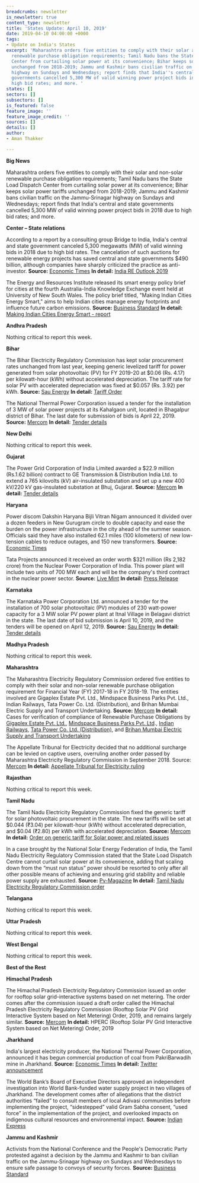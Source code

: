 ```yaml
---
breadcrumbs: newsletter
is_newsletter: true
content_type: newsletter
title: 'States Update: April 10, 2019'
date: 2019-04-10 04:00:00 +0000
tags:
- Update on India's States
excerpt: 'Maharashtra orders five entities to comply with their solar and non-solar
  renewable purchase obligation requirements; Tamil Nadu bans the State Load Dispatch
  Center from curtailing solar power at its convenience; Bihar keeps solar power tariffs
  unchanged from 2018-2019; Jammu and Kashmir bans civilian traffic on the Jammu-Srinagar
  highway on Sundays and Wednesdays; report finds that India''s central and state
  governments cancelled 5,300 MW of valid winning power project bids in 2018 due to
  high bid rates; and more. '
states: []
sectors: []
subsectors: []
is_featured: false
feature_image: ''
feature_image_credit: ''
sources: []
details: []
author:
- Aman Thakker

---
```

**Big News**

Maharashtra orders five entities to comply with their solar and non-solar renewable purchase obligation requirements; Tamil Nadu bans the State Load Dispatch Center from curtailing solar power at its convenience; Bihar keeps solar power tariffs unchanged from 2018-2019; Jammu and Kashmir bans civilian traffic on the Jammu-Srinagar highway on Sundays and Wednesdays; report finds that India's central and state governments cancelled 5,300 MW of valid winning power project bids in 2018 due to high bid rates; and more.

**Center – State relations**

According to a report by a consulting group Bridge to India, India's central and state government canceled 5,300 megawatts (MW) of valid winning bids in 2018 due to high bid rates. The cancelation of such auctions for renewable energy projects has saved central and state governments $490 billion, although companies have sharply criticized the practice as anti-investor. **Source:** [Economic Times](https://economictimes.indiatimes.com/industry/energy/power/scrapping-renewable-energy-projects-saved-rs-3400-cr-mnre-secretary/articleshow/68714627.cms) **In detail:** [India RE Outlook 2019](https://bridgetoindia.com/report/india-re-outlook-2019-i-january-2019/)

The Energy and Resources Institute released its smart energy policy brief for cities at the fourth Australia-India Knowledge Exchange event held at University of New South Wales. The policy brief titled, "Making Indian Cities Energy Smart," aims to help Indian cities manage energy footprints and influence future carbon emissions. **Source:** [Business Standard](https://www.business-standard.com/article/news-ians/teri-aids-unsw-to-establish-urban-living-labs-in-india-119040300027_1.html) **In detail:** [Making Indian Cities Energy Smart - report](https://www.teriin.org/sites/default/files/2019-03/Making-Indian-Cities-Energy-Smart_UNSW-TERI.pdf)

**Andhra Pradesh**

Nothing critical to report this week.

**Bihar**

The Bihar Electricity Regulatory Commission has kept solar procurement rates unchanged from last year, keeping generic levelized tariff for power generated from solar photovoltaic (PV) for FY 2019-20 at $0.06 (Rs. 4.17) per kilowatt-hour (kWh) without accelerated depreciation. The tariff rate for solar PV with accelerated depreciation was fixed at $0.057 (Rs. 3.92) per kWh. **Source:** [Sau Energy](https://www.saurenergy.com/solar-energy-news/bihar-generic-tariff-solar-projects-rs-4-17-kwh-fy-2019-20) **In detail:** [Tariff Order](https://berc.co.in/orders/other-orders/1983-in-the-matter-of-suo-motu-proceeding-for-determination-of-generic-levellised-tariff-of-power-generated-from-renewable-energy-sources-for-fy-2019-20)

The National Thermal Power Corporation issued a tender for the installation of 3 MW of solar power projects at its Kahalgaon unit, located in Bhagalpur district of Bihar. The last date for submission of bids is April 22, 2019. **Source:** [Mercom](https://mercomindia.com/3-mw-of-solar-ntpc-thermal-station-bihar/) **In detail:** [Tender details](http://www.ntpctender.com/uploads/job_29519.html)

**New Delhi**

Nothing critical to report this week.

**Gujarat**

The Power Grid Corporation of India Limited awarded a $22.9 million (Rs.1.62 billion) contract to GE Transmission & Distribution India Ltd. to extend a 765 kilovolts (kV) air-insulated substation and set up a new 400 kV/220 kV gas-insulated substation at Bhuj, Gujarat. **Source:** [Mercom](https://mercomindia.com/ge-voltage-substation-gujarats-bhuj-wind/) **In detail:** [Tender details](https://apps.powergridindia.com/pgciltenders/u/view-published-tender-details.aspx?tid=RKJ1QZ6jCgdiDGlo7NLAIPvwqwCSX9y47ZALuWb9nvRRgEYoBZqr9f5LPWQBs82EPEjqCqDU5gsfVKOXZeBOh2nzKQ9nmHlYkifzeCT8Yhlkiqohg2Is+w/7KUA+IawiDX6tYRBi8V/Uj0Kp0KXHjsMZ+Sw1WB6mvYFYWtIJNa4=)

**Haryana**

Power discom Dakshin Haryana Bijli Vitran Nigam announced it divided over a dozen feeders in New Gurugram circle to double capacity and ease the burden on the power infrastructure in the city ahead of the summer season. Officials said they have also installed 62.1 miles (100 kilometers) of new low-tension cables to reduce outages, and 150 new transformers. **Source:** [Economic Times](https://energy.economictimes.indiatimes.com/news/power/haryana-discom-completes-bifurcation-of-feeders-to-ease-load-on-power-infra/68704909)

Tata Projects announced it received an order worth $321 million (Rs 2,182 crore) from the Nuclear Power Corporation of India. This power plant will include two units of 700 MW each and will be the company's third contract in the nuclear power sector. **Source:** [Live Mint](https://www.livemint.com/companies/news/tata-projects-bags-321-million-order-from-npcil-1554299896825.html) **In detail:** [Press Release](https://www.prnewswire.com/in/news-releases/tata-projects-secures-npcil-order-totalling-around-usd-321-million-843847569.html)

**Karnataka**

The Karnataka Power Corporation Ltd. announced a tender for the installation of 700 solar photovoltaic (PV) modules of 230 watt-power capacity for a 3 MW solar PV power plant at Itnal Village in Belagavi district in the state. The last date of bid submission is April 10, 2019, and the tenders will be opened on April 12, 2019. **Source:** [Sau Energy](https://www.saurenergy.com/solar-energy-news/karnataka-tender-3-mw-solar-plant) **In detail:** [Tender details](http://karnatakapower.com/wp-content/uploads/2019/03/e-nit-13716.pdf?x86893)

**Madhya Pradesh**

Nothing critical to report this week.

**Maharashtra**

The Maharashtra Electricity Regulatory Commission ordered five entities to comply with their solar and non-solar renewable purchase obligation requirement for Financial Year (FY) 2017-18 in FY 2018-19. The entities involved are Gigaplex Estate Pvt. Ltd., Mindspace Business Parks Pvt. Ltd., Indian Railways, Tata Power Co. Ltd. (Distribution), and Brihan Mumbai Electric Supply and Transport Undertaking. **Source:** [Mercom](https://mercomindia.com/maharashtra-asks-entities-to-comply-rpo/) **In detail:** Cases for verification of compliance of Renewable Purchase Obligations by [Gigaplex Estate Pvt. Ltd.](http://www.mercindia.org.in/pdf/Order%2058%2042/Order-42%20of%202019-02042019.pdf), [Mindspace Business Parks Pvt. Ltd](http://www.mercindia.org.in/pdf/Order%2058%2042/Order-41%20of%202019-02042019.pdf)., [Indian Railways](http://www.mercindia.org.in/pdf/Order%2058%2042/Order-40%20of%202019-02042019.pdf), [Tata Power Co. Ltd. (Distribution)](http://www.mercindia.org.in/pdf/Order%2058%2042/Order-38%20of%202019-02042019.pdf), and [Brihan Mumbai Electric Supply and Transport Undertaking](http://www.mercindia.org.in/pdf/Order%2058%2042/Order-37%20of%202019-02042019.pdf)

The Appellate Tribunal for Electricity decided that no additional surcharge can be levied on captive users, overruling another order passed by Maharashtra Electricity Regulatory Commission in September 2018. Source: [Mercom](https://mercomindia.com/no-additional-surcharge-for-captive-power-project-rules-aptel-in-maharashtra/) **In detail:** [Appellate Tribunal for Electricity ruling](http://aptel.gov.in/judgements/Judg2019/IA.No.%20354%20of%202019%20in%20A.No.%2078%20of%202019_03.04.19.pdf)

**Rajasthan**

Nothing critical to report this week.

**Tamil Nadu**

The Tamil Nadu Electricity Regulatory Commission fixed the generic tariff for solar photovoltaic procurement in the state. The new tariffs will be set at $0.044 (₹3.04) per kilowatt-hour (kWh) without accelerated depreciation, and $0.04 (₹2.80) per kWh with accelerated depreciation. **Source:** [Mercom](https://mercomindia.com/generic-tariff-solar-tamil-nadu-3-04-kwh/) **In detail:** [Order on generic tariff for Solar power and related issues](http://www.tnerc.gov.in/orders/Tariff%20Order%202009/2019/Solar-5-29-03-2019.pdf)

In a case brought by the National Solar Energy Federation of India, the Tamil Nadu Electricity Regulatory Commission stated that the State Load Dispatch Centre cannot curtail solar power at its convenience, adding that scaling down from the “must run status” power should be resorted to only after all other possible means of achieving and ensuring grid stability and reliable power supply are exhausted. **Source:** [Pv-Magazine](https://www.pv-magazine-india.com/2019/04/03/state-cant-curtail-solar-power-at-convenience-says-tamil-nadu-electricity-regulator/) **In detail:** [Tamil Nadu Electricity Regulatory Commission order](http://www.tnerc.gov.in/orders/commn%20order/2019/National-MPNo16of2016.pdf)

**Telangana**

Nothing critical to report this week.

**Uttar Pradesh**

Nothing critical to report this week.

**West Bengal**

Nothing critical to report this week.

**Best of the Rest**

**Himachal Pradesh**

The Himachal Pradesh Electricity Regulatory Commission issued an order for rooftop solar grid-interactive systems based on net metering. The order comes after the commission issued a draft order called the Himachal Pradesh Electricity Regulatory Commission (Rooftop Solar PV Grid Interactive System based on Net Metering) Order, 2019, and remains largely similar. **Source:** [Mercom](https://mercomindia.com/net-metering-order-rooftop-solar-himachal/) **In detail:** HPERC (Rooftop Solar PV Grid Interactive System based on Net Metering) Order, 2019

**Jharkhand**

India's largest electricity producer, the National Thermal Power Corporation, announced it has begun commercial production of coal from PakriBarwadih mine in Jharkhand. **Source:** [Economic Times](https://energy.economictimes.indiatimes.com/news/coal/ntpc-starts-commercial-production-from-pakri-barwadih-coal-mine-in-jharkhand/68672358) **In detail:** [Twitter announcement](https://twitter.com/ntpclimited/status/1112598535139000321)

The World Bank’s Board of Executive Directors approved an independent investigation into World Bank-funded water supply project in two villages of Jharkhand. The development comes after of allegations that the district authorities “failed” to consult members of local Adivasi communities before implementing the project, “sidestepped” valid Gram Sabha consent, “used force” in the implementation of the project, and overlooked impacts on indigenous cultural resources and environmental impact. **Source:** [Indian Express](https://indianexpress.com/article/india/adivasi-residents-complain-inspection-panel-finds-anomalies-nod-for-probe-into-world-bank-funded-project-in-jharkhand-5657583/)

**Jammu and Kashmir**

Activists from the National Conference and the People's Democratic Party protested against a decision by the Jammu and Kashmir to ban civilian traffic on the Jammu-Srinagar highway on Sundays and Wednesdays to ensure safe passage to convoys of security forces. **Source:** [Business Standard](https://www.business-standard.com/article/news-ians/protests-against-jammu-and-kashmir-highway-ban-119040700257_1.html)
